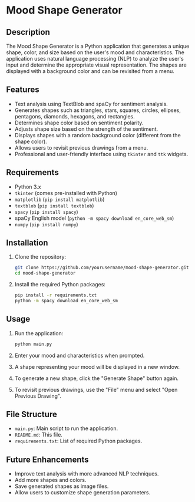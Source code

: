 # Mood Shape Generator

## Description

The Mood Shape Generator is a Python application that generates a unique shape, color, and size based on the user's mood and characteristics. The application uses natural language processing (NLP) to analyze the user's input and determine the appropriate visual representation. The shapes are displayed with a background color and can be revisited from a menu.

## Features

- Text analysis using TextBlob and spaCy for sentiment analysis.
- Generates shapes such as triangles, stars, squares, circles, ellipses, pentagons, diamonds, hexagons, and rectangles.
- Determines shape color based on sentiment polarity.
- Adjusts shape size based on the strength of the sentiment.
- Displays shapes with a random background color (different from the shape color).
- Allows users to revisit previous drawings from a menu.
- Professional and user-friendly interface using `tkinter` and `ttk` widgets.

## Requirements

- Python 3.x
- `tkinter` (comes pre-installed with Python)
- `matplotlib` (`pip install matplotlib`)
- `textblob` (`pip install textblob`)
- `spacy` (`pip install spacy`)
- spaCy English model (`python -m spacy download en_core_web_sm`)
- `numpy` (`pip install numpy`)

## Installation

1. Clone the repository:
    ```bash
    git clone https://github.com/yourusername/mood-shape-generator.git
    cd mood-shape-generator
    ```

2. Install the required Python packages:
    ```bash
    pip install -r requirements.txt
    python -m spacy download en_core_web_sm
    ```

## Usage

1. Run the application:
    ```bash
    python main.py
    ```

2. Enter your mood and characteristics when prompted.

3. A shape representing your mood will be displayed in a new window.

4. To generate a new shape, click the "Generate Shape" button again.

5. To revisit previous drawings, use the "File" menu and select "Open Previous Drawing".

## File Structure

- `main.py`: Main script to run the application.
- `README.md`: This file.
- `requirements.txt`: List of required Python packages.

## Future Enhancements

- Improve text analysis with more advanced NLP techniques.
- Add more shapes and colors.
- Save generated shapes as image files.
- Allow users to customize shape generation parameters.